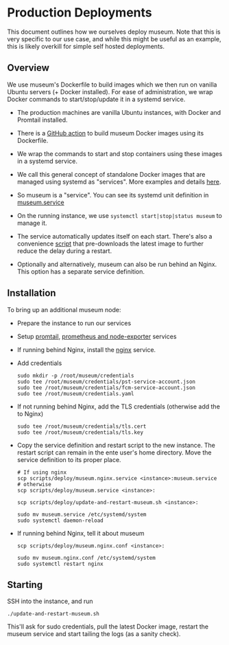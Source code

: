 # Production Deployments

This document outlines how we ourselves deploy museum. Note that this is very
specific to our use case, and while this might be useful as an example, this is
likely overkill for simple self hosted deployments.

## Overview

We use museum's Dockerfile to build images which we then run on vanilla Ubuntu
servers (+ Docker installed). For ease of administration, we wrap Docker
commands to start/stop/update it in a systemd service.

* The production machines are vanilla Ubuntu instances, with Docker and Promtail
installed.

* There is a [GitHub action](../../../.github/workflows/server-release.yml) to
  build museum Docker images using its Dockerfile.

* We wrap the commands to start and stop containers using these images in a
  systemd service.

* We call this general concept of standalone Docker images that are managed
using systemd as "services". More examples and details
[here](../../../infra/services/README.md).

* So museum is a "service". You can see its systemd unit definition in
  [museum.service](museum.service)

* On the running instance, we use `systemctl start|stop|status museum` to manage
  it.

* The service automatically updates itself on each start. There's also a
  convenience [script](update-and-restart-museum.sh) that pre-downloads the
  latest image to further reduce the delay during a restart.

* Optionally and alternatively, museum can also be run behind an Nginx. This
  option has a separate service definition.

## Installation

To bring up an additional museum node:

* Prepare the instance to run our services

* Setup [promtail](../../../infra/services/promtail/README.md), [prometheus and
  node-exporter](../../../infra/services/prometheus/README.md) services

* If running behind Nginx, install the
  [nginx](../../../infra/services/nginx/README.md) service.

* Add credentials

      sudo mkdir -p /root/museum/credentials
      sudo tee /root/museum/credentials/pst-service-account.json
      sudo tee /root/museum/credentials/fcm-service-account.json
      sudo tee /root/museum/credentials.yaml

* If not running behind Nginx, add the TLS credentials (otherwise add the to
  Nginx)

      sudo tee /root/museum/credentials/tls.cert
      sudo tee /root/museum/credentials/tls.key

* Copy the service definition and restart script to the new instance. The
  restart script can remain in the ente user's home directory. Move the service
  definition to its proper place.

      # If using nginx
      scp scripts/deploy/museum.nginx.service <instance>:museum.service
      # otherwise
      scp scripts/deploy/museum.service <instance>:

      scp scripts/deploy/update-and-restart-museum.sh <instance>:

      sudo mv museum.service /etc/systemd/system
      sudo systemctl daemon-reload

* If running behind Nginx, tell it about museum

      scp scripts/deploy/museum.nginx.conf <instance>:

      sudo mv museum.nginx.conf /etc/systemd/system
      sudo systemctl restart nginx

## Starting

SSH into the instance, and run

    ./update-and-restart-museum.sh

This'll ask for sudo credentials, pull the latest Docker image, restart the
museum service and start tailing the logs (as a sanity check).
